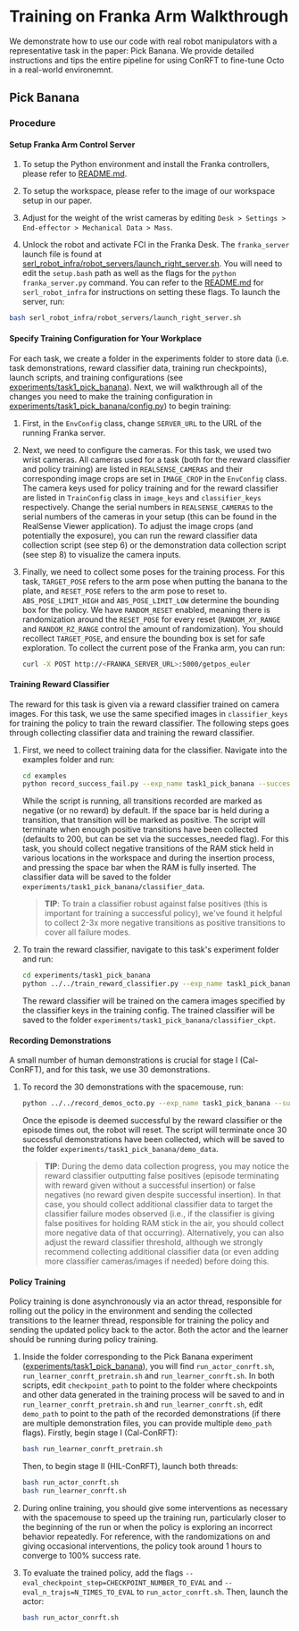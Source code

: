 # Training on Franka Arm Walkthrough

We demonstrate how to use our code with real robot manipulators with a representative task in the paper: Pick Banana. We provide detailed instructions and tips the entire pipeline for using ConRFT to fine-tune Octo in a real-world environemnt. 

## Pick Banana
### Procedure
#### Setup Franka Arm Control Server
1. To setup the Python environment and install the Franka controllers, please refer to [README.md](../README.md).

2. To setup the workspace, please refer to the image of our workspace setup in our paper.

3. Adjust for the weight of the wrist cameras by editing `Desk > Settings > End-effector > Mechanical Data > Mass`.

4. Unlock the robot and activate FCI in the Franka Desk. The `franka_server` launch file is found at [serl_robot_infra/robot_servers/launch_right_server.sh](../serl_robot_infra/robot_servers/launch_right_server.sh). You will need to edit the `setup.bash` path as well as the flags for the `python franka_server.py` command. You can refer to the [README.md](../serl_robot_infra/README.md) for `serl_robot_infra` for instructions on setting these flags. To launch the server, run:
   
```bash
bash serl_robot_infra/robot_servers/launch_right_server.sh
```

#### Specify Training Configuration for Your Workplace
For each task, we create a folder in the experiments folder to store data (i.e. task demonstrations, reward classifier data, training run checkpoints), launch scripts, and training configurations (see [experiments/task1_pick_banana](../examples/experiments/task1_pick_banana/)). Next, we will walkthrough all of the changes you need to make the training configuration in [experiments/task1_pick_banana/config.py](../examples/experiments/task1_pick_banana/config.py)) to begin training:

1. First, in the `EnvConfig` class, change `SERVER_URL` to the URL of the running Franka server.

2. Next, we need to configure the cameras. For this task, we used two wrist cameras. All cameras used for a task (both for the reward classifier and policy training) are listed in `REALSENSE_CAMERAS` and their corresponding image crops are set in `IMAGE_CROP` in the `EnvConfig` class. The camera keys used for policy training and for the reward classifier are listed in `TrainConfig` class in `image_keys` and `classifier_keys` respectively. Change the serial numbers in `REALSENSE_CAMERAS` to the serial numbers of the cameras in your setup (this can be found in the RealSense Viewer application). To adjust the image crops (and potentially the exposure), you can run the reward classifier data collection script (see step 6) or the demonstration data collection script (see step 8) to visualize the camera inputs.

3. Finally, we need to collect some poses for the training process. For this task, `TARGET_POSE` refers to the arm pose when putting the banana to the plate, and `RESET_POSE` refers to the arm pose to reset to. `ABS_POSE_LIMIT_HIGH` and `ABS_POSE_LIMIT_LOW` determine the bounding box for the policy. We have `RANDOM_RESET` enabled, meaning there is randomization around the `RESET_POSE` for every reset (`RANDOM_XY_RANGE` and `RANDOM_RZ_RANGE` control the amount of randomization). You should recollect `TARGET_POSE`, and ensure the bounding box is set for safe exploration. To collect the current pose of the Franka arm, you can run:
    ```bash
    curl -X POST http://<FRANKA_SERVER_URL>:5000/getpos_euler
    ```

#### Training Reward Classifier
The reward for this task is given via a reward classifier trained on camera images. For this task, we use the same specified images in `classifier_keys` for training the policy to train the reward classifier. The following steps goes through collecting classifier data and training the reward classifier.

1. First, we need to collect training data for the classifier. Navigate into the examples folder and run:
    ```bash
    cd examples
    python record_success_fail.py --exp_name task1_pick_banana --successes_needed 200
    ```
   While the script is running, all transitions recorded are marked as negative (or no reward) by default. If the space bar is held during a transition, that transition will be marked as positive. The script will terminate when enough positive transitions have been collected (defaults to 200, but can be set via the successes_needed flag). For this task, you should collect negative transitions of the RAM stick held in various locations in the workspace and during the insertion process, and pressing the space bar when the RAM is fully inserted. The classifier data will be saved to the folder `experiments/task1_pick_banana/classifier_data`.

   > **TIP**: To train a classifier robust against false positives (this is important for training a successful policy), we've found it helpful to collect 2-3x more negative transitions as positive transitions to cover all failure modes. 

2. To train the reward classifier, navigate to this task's experiment folder and run:
    ```bash
    cd experiments/task1_pick_banana
    python ../../train_reward_classifier.py --exp_name task1_pick_banana
    ```
    The reward classifier will be trained on the camera images specified by the classifier keys in the training config. The trained classifier will be saved to the folder `experiments/task1_pick_banana/classifier_ckpt`.

#### Recording Demonstrations
A small number of human demonstrations is crucial for stage I (Cal-ConRFT), and for this task, we use 30 demonstrations. 

1. To record the 30 demonstrations with the spacemouse, run:
    ```bash
    python ../../record_demos_octo.py --exp_name task1_pick_banana --successes_needed 30
    ```
    Once the episode is deemed successful by the reward classifier or the episode times out, the robot will reset. The script will terminate once 30 successful demonstrations have been collected, which will be saved to the folder `experiments/task1_pick_banana/demo_data`.

     > **TIP**: During the demo data collection progress, you may notice the reward classifier outputting false positives (episode terminating with reward given without a successful insertion) or false negatives (no reward given despite successful insertion). In that case, you should collect additional classifier data to target the classifier failure modes observed (i.e., if the classifier is giving false positives for holding RAM stick in the air, you should collect more negative data of that occurring). Alternatively, you can also adjust the reward classifier threshold, although we strongly recommend collecting additional classifier data (or even adding more classifier cameras/images if needed) before doing this.

#### Policy Training
Policy training is done asynchronously via an actor thread, responsible for rolling out the policy in the environment and sending the collected transitions to the learner thread, responsible for training the policy and sending the updated policy back to the actor. Both the actor and the learner should be running during policy training.

1. Inside the folder corresponding to the Pick Banana experiment ([experiments/task1_pick_banana](../examples/experiments/task1_pick_banana/)), you will find `run_actor_conrft.sh`, `run_learner_conrft_pretrain.sh` and `run_learner_conrft.sh`. In both scripts, edit `checkpoint_path` to point to the folder where checkpoints and other data generated in the training process will be saved to and in `run_learner_conrft_pretrain.sh` and `run_learner_conrft.sh`, edit `demo_path` to point to the path of the recorded demonstrations (if there are multiple demonstration files, you can provide multiple `demo_path` flags). Firstly, begin stage I (Cal-ConRFT):
    ```bash
    bash run_learner_conrft_pretrain.sh
    ```

   Then, to begin stage II (HIL-ConRFT), launch both threads:
    ```bash
    bash run_actor_conrft.sh
    bash run_learner_conrft.sh
    ```

2.  During online training, you should give some interventions as necessary with the spacemouse to speed up the training run, particularly closer to the beginning of the run or when the policy is exploring an incorrect behavior repeatedly. For reference, with the randomizations on and giving occasional interventions, the policy took around 1 hours to converge to 100% success rate.

3.  To evaluate the trained policy, add the flags `--eval_checkpoint_step=CHECKPOINT_NUMBER_TO_EVAL` and `--eval_n_trajs=N_TIMES_TO_EVAL` to `run_actor_conrft.sh`. Then, launch the actor:
    ```bash
    bash run_actor_conrft.sh
    ```
